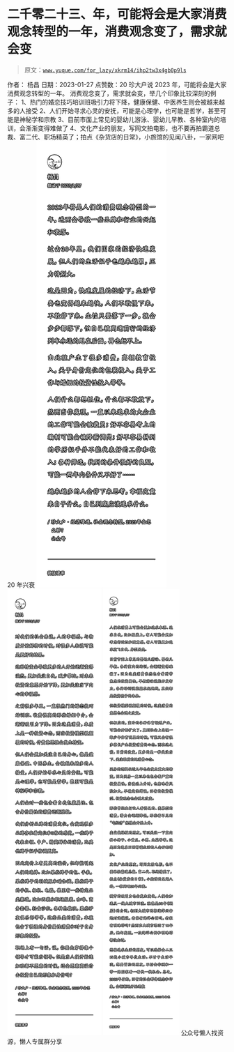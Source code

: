 # 二千零二十三、年，可能将会是大家消费观念转型的一年，消费观念变了，需求就会变

> 原文：[`www.yuque.com/for_lazy/xkrm14/ihp2tw3x4gb0p9ls`](https://www.yuque.com/for_lazy/xkrm14/ihp2tw3x4gb0p9ls)

<ne-p id="u400fecd3" data-lake-id="u400fecd3"><ne-text id="u75646db3">作者： 杨昌</ne-text></ne-p> <ne-p id="ucc3597d7" data-lake-id="ucc3597d7"><ne-text id="uefadd6f1">日期：2023-01-27</ne-text></ne-p> <ne-p id="ufc900cf5" data-lake-id="ufc900cf5"><ne-text id="uccca7021">点赞数：</ne-text><ne-text id="u44b19852" ne-bold="true">20</ne-text></ne-p> <ne-hole id="ue91f6bc8" data-lake-id="ue91f6bc8"><ne-card data-card-name="hr" data-card-type="block" id="flwgp" data-event-boundary="card"><ne-p id="u8be9f097" data-lake-id="u8be9f097"><ne-text id="u411c2e9e">珍大户说 2023 年，可能将会是大家消费观念转型的一年。 消费观念变了，需求就会变，举几个印象比较深刻的例子：</ne-text> <ne-text id="uaf1976f9">1、热门的婚恋技巧培训班吸引力将下降，健康保健、中医养生则会被越来越多的人接受</ne-text> <ne-text id="u0c32df75">2、人们开始寻求心灵的安抚，可能是心理学，也可能是哲学，甚至可能是神秘学和宗教 3、目前市面上常见的婴幼儿游泳、婴幼儿早教、各种室内的培训，会渐渐变得难做了</ne-text> <ne-text id="ubd18218c">4、文化产业的朋友，写网文拍电影，也不要再拍霸道总裁、富二代、职场精英了；拍点《杂货店的日常》，小旅馆的见闻八卦，一家网吧 20 年兴衰</ne-text></ne-p> <ne-p id="u8675e0ce" data-lake-id="u8675e0ce"><ne-card data-card-name="image" data-card-type="inline" id="m2sTF" data-event-boundary="card">![](img/df91cffdc54b8187a31b8313a367eac7.png)</ne-card></ne-p> <ne-p id="u1a1843f4" data-lake-id="u1a1843f4"><ne-card data-card-name="image" data-card-type="inline" id="u8gn0" data-event-boundary="card">![](img/fadb916179f84612830f2e47378c1927.png)</ne-card></ne-p> <ne-p id="u0b0e76c4" data-lake-id="u0b0e76c4"><ne-card data-card-name="image" data-card-type="inline" id="w3QCg" data-event-boundary="card">![](img/d9d532338050012ca1efe64e43ad810f.png)</ne-card></ne-p> <ne-hole id="u05f53bf9" data-lake-id="u05f53bf9"><ne-card data-card-name="hr" data-card-type="block" id="pq29U" data-event-boundary="card"><ne-p id="u749c65e2" data-lake-id="u749c65e2"><ne-text id="u5f26bba6">公众号懒人找资源，懒人专属群分享</ne-text></ne-p></ne-card></ne-hole></ne-card></ne-hole>